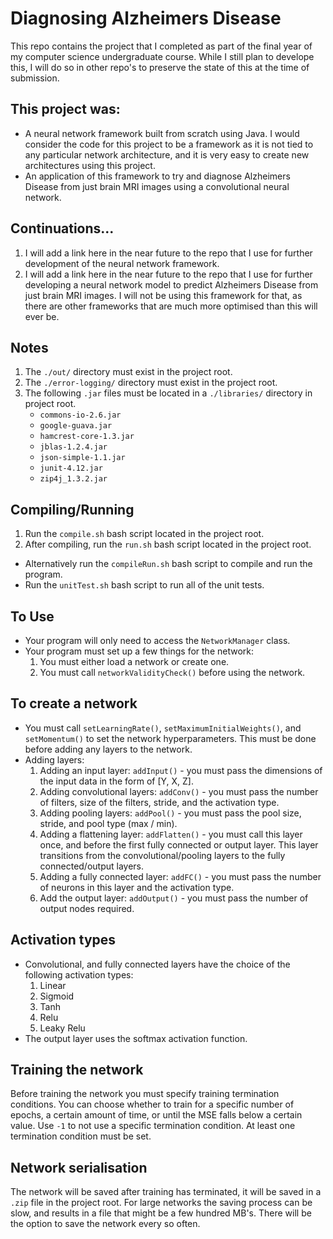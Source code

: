 # Diagnosing Alzheimers Disease

This repo contains the project that I completed as part of the final year of my computer science undergraduate course. While I still plan to develope this, I will do so in other repo's to preserve the state of this at the time of submission.

## This project was:

* A neural network framework built from scratch using Java. I would consider the code for this project to be a framework as it is not tied to any particular network architecture, and it is very easy to create new architectures using this project.
* An application of this framework to try and diagnose Alzheimers Disease from just brain MRI images using a convolutional neural network.

## Continuations...

1. I will add a link here in the near future to the repo that I use for further development of the neural network framework.
1. I will add a link here in the near future to the repo that I use for further developing a neural network model to predict Alzheimers Disease from just brain MRI images. I will not be using this framework for that, as there are other frameworks that are much more optimised than this will ever be.

## Notes

1. The `./out/` directory must exist in the project root.
1. The `./error-logging/` directory must exist in the project root.
1. The following `.jar` files must be located in a `./libraries/` directory in project root.
	* `commons-io-2.6.jar`
	* `google-guava.jar`
	* `hamcrest-core-1.3.jar`
	* `jblas-1.2.4.jar`
	* `json-simple-1.1.jar`
	* `junit-4.12.jar`
	* `zip4j_1.3.2.jar`

## Compiling/Running
1. Run the `compile.sh` bash script located in the project root.
2. After compiling, run the `run.sh` bash script located in the project root.
* Alternatively run the `compileRun.sh` bash script to compile and run the program.
* Run the `unitTest.sh` bash script to run all of the unit tests.

## To Use
* Your program will only need to access the `NetworkManager` class.
* Your program must set up a few things for the network:
    1. You must either load a network or create one.
    2. You must call `networkValidityCheck()` before using the network.

## To create a network
* You must call `setLearningRate()`, `setMaximumInitialWeights()`, and `setMomentum()` to set the network hyperparameters. This must be done before adding any layers to the network.
* Adding layers:
    1. Adding an input layer: `addInput()` - you must pass the dimensions of the input data in the form of [Y, X, Z].
    1. Adding convolutional layers: `addConv()` - you must pass the number of filters, size of the filters, stride, and the activation type.
    1. Adding pooling layers: `addPool()` - you must pass the pool size, stride, and pool type (max / min).
    1. Adding a flattening layer: `addFlatten()` - you must call this layer once, and before the first fully connected or output layer. This layer transitions from the convolutional/pooling layers to the fully connected/output layers.
    1. Adding a fully connected layer: `addFC()` - you must pass the number of neurons in this layer and the activation type.
    1. Add the output layer: `addOutput()` - you must pass the number of output nodes required.

## Activation types
* Convolutional, and fully connected layers have the choice of the following activation types:
    1. Linear
    1. Sigmoid
    1. Tanh
    1. Relu
    1. Leaky Relu
* The output layer uses the softmax activation function.

## Training the network
Before training the network you must specify training termination conditions. You can choose whether to train for a specific number of epochs, a certain amount of time, or until the MSE falls below a certain value. Use `-1` to not use a specific termination condition. At least one termination condition must be set.

## Network serialisation
The network will be saved after training has terminated, it will be saved in a `.zip` file in the project root. For large networks the saving process can be slow, and results in a file that might be a few hundred MB's. There will be the option to save the network every so often.